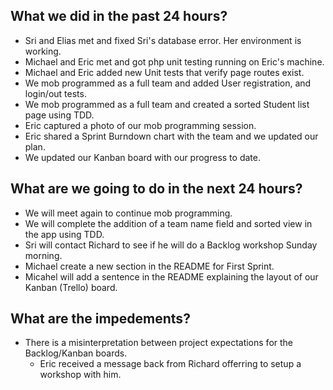 ## What we did in the past 24 hours?   
- Sri and Elias met and fixed Sri's database error.  Her environment is working.  
- Michael and Eric met and got php unit testing running on Eric's machine.   
- Michael and Eric added new Unit tests that verify page routes exist.  
- We mob programmed as a full team and added User registration, and login/out tests.   
- We mob programmed as a full team and created a sorted Student list page using TDD.   
- Eric captured a photo of our mob programming session.   
- Eric shared a Sprint Burndown chart with the team and we updated our plan.  
- We updated our Kanban board with our progress to date.  

## What are we going to do in the next 24 hours?  
- We will meet again to continue mob programming.  
- We will complete the addition of a team name field and sorted view in the app using TDD.  
- Sri will contact Richard to see if he will do a Backlog workshop Sunday morning.  
- Michael create a new section in the README for First Sprint.   
- Micahel will add a sentence in the README explaining the layout of our Kanban (Trello) board.   

## What are the impedements?   
- There is a misinterpretation between project expectations for the Backlog/Kanban boards.  
	- Eric received a message back from Richard offerring to setup a workshop with him.  
